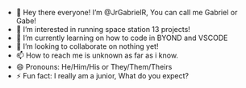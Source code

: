 - 👋 Hey there everyone! I’m @JrGabrielR, You can call me Gabriel or Gabe!
- 👀 I’m interested in running space station 13 projects!
- 🌱 I’m currently learning on how to code in BYOND and VSCODE
- 💞️ I’m looking to collaborate on nothing yet!
- 📫 How to reach me is unknown as far as i know.
- 😄 Pronouns: He/Him/His or They/Them/Theirs
- ⚡ Fun fact: I really am a junior, What do you expect?

<!---
JrGabrielR/JrGabrielR is a ✨ special ✨ repository because its `README.md` (this file) appears on your GitHub profile.
You can click the Preview link to take a look at your changes.
--->
